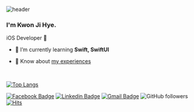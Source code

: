 ![header](https://capsule-render.vercel.app/api?type=Waving&color=auto&height=200&text=Hi%20there%20👋&fontAlign=70)

### I'm Kwon Ji Hye.

iOS Developer 🍎

<!-- - 🔭 I’m currently working on [wadiz](https://apps.apple.com/kr/app/%EC%99%80%EB%94%94%EC%A6%88/id1107828621) -->

- 🌱 I’m currently learning **Swift, SwiftUI**

- 📄 Know about [my experiences](https://github.com/jeehge/resume)

<!-- <h3 align="left">Connect with me:</h3>
<p align="left">
<a href="https://twitter.com/jeehgea" target="blank"><img align="center" src="https://cdn.jsdelivr.net/npm/simple-icons@3.0.1/icons/twitter.svg" alt="jeehgea" height="30" width="40" /></a>
<a href="https://fb.com/jihye.kwon.3551" target="blank"><img align="center" src="https://cdn.jsdelivr.net/npm/simple-icons@3.0.1/icons/facebook.svg" alt="jihye.kwon.3551" height="30" width="40" /></a>
<a href="https://instagram.com/jeehge" target="blank"><img align="center" src="https://cdn.jsdelivr.net/npm/simple-icons@3.0.1/icons/instagram.svg" alt="jeehge" height="30" width="40" /></a>
</p> -->

<!--<h3 align="left">Languages and Tools:</h3>
<p align="left"> <a href="https://developer.apple.com/library/archive/documentation/Cocoa/Conceptual/ProgrammingWithObjectiveC/Introduction/Introduction.html" target="_blank"> <img src="https://www.vectorlogo.zone/logos/apple_objectivec/apple_objectivec-icon.svg" alt="objectivec" width="40" height="40"/> </a> <a href="https://developer.apple.com/swift/" target="_blank"> <img src="https://raw.githubusercontent.com/devicons/devicon/master/icons/swift/swift-original.svg" alt="swift" width="40" height="40"/> </a> </p>-->

<br>


[![Top Langs](https://github-readme-stats.vercel.app/api/top-langs/?username=jeehge&layout=compact&theme=dracula)](https://github.com/anuraghazra/github-readme-stats)

 [![Facebook Badge](https://img.shields.io/badge/facebook-1877f2?style=flat-square&logo=facebook&logoColor=white&link=https://www.facebook.com/jihye.kwon.3551)](https://www.facebook.com/jihye.kwon.3551)  [![Linkedin Badge](https://img.shields.io/badge/-LinkedIn-blue?style=flat-square&logo=Linkedin&logoColor=white&link=https://www.linkedin.com/in/kwon-ji-hye-671b24197/)](https://www.linkedin.com/in/kwon-ji-hye-671b24197/)  [![Gmail Badge](https://img.shields.io/badge/Gmail-d14836?style=flat-square&logo=Gmail&logoColor=white&link=mailto:taerg89@gmail.com)](mailto:taerg89@gmail.com) ![GitHub followers](https://img.shields.io/github/followers/jeehge?style=social) [![Hits](https://hits.seeyoufarm.com/api/count/incr/badge.svg?url=https%3A%2F%2Fgithub.com%2Fjeehge%2Fjeehge)](https://hits.seeyoufarm.com)
